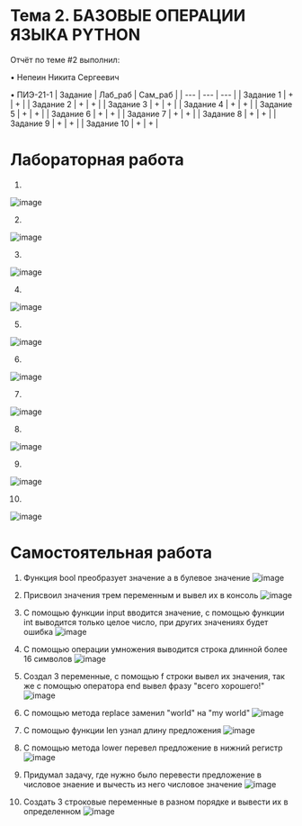 # Тема 2. БАЗОВЫЕ ОПЕРАЦИИ ЯЗЫКА PYTHON
Отчёт по теме #2 выполнил:

• Непеин Никита Сергеевич

• ПИЭ-21-1
| Задание | Лаб_раб | Сам_раб |
| --- | --- | --- |
| Задание 1 | + | + |
| Задание 2 | + | + |
| Задание 3 | + | + |
| Задание 4 | + | + |
| Задание 5 | + | + |
| Задание 6 | + | + |
| Задание 7 | + | + |
| Задание 8 | + | + |
| Задание 9 | + | + |
| Задание 10 | + | + |

# Лабораторная работа

1. 
![image](https://github.com/yarcheee/Software_Engineering/assets/99402010/ae2bfca2-520a-4aee-87db-82f8b6454708)

2.
 ![image](https://github.com/yarcheee/Software_Engineering/assets/99402010/9938b045-14b5-4674-9a7d-fe45a389a586)

3.
 ![image](https://github.com/yarcheee/Software_Engineering/assets/99402010/7494376e-4511-4e43-a800-76f8bbabef86)

4.
 ![image](https://github.com/yarcheee/Software_Engineering/assets/99402010/962adb34-4fa8-4d58-b2c3-3691a23d41e7)

5.
 ![image](https://github.com/yarcheee/Software_Engineering/assets/99402010/0f5d7f8b-23a6-4c51-b6a1-b8a68592d4f7)

6.
 ![image](https://github.com/yarcheee/Software_Engineering/assets/99402010/04ffb967-4564-4839-a41c-016e050d6020)

7.
 ![image](https://github.com/yarcheee/Software_Engineering/assets/99402010/aa4429eb-10a4-4509-868f-9c3d2ba87881)

8.
 ![image](https://github.com/yarcheee/Software_Engineering/assets/99402010/6035efbf-aba8-4766-8ddd-dbbced0266c8)

9.
 ![image](https://github.com/yarcheee/Software_Engineering/assets/99402010/afd8a905-edce-4f76-b1e1-b51cfa3d22e4)

10.
 ![image](https://github.com/yarcheee/Software_Engineering/assets/99402010/bd9b940c-419a-48ae-a53c-b0622de8cd8b)

# Самостоятельная работа

1. Функция bool преобразует значение а в булевое значение
 ![image](https://github.com/yarcheee/Software_Engineering/assets/99402010/74115c16-72fd-42a8-a244-85fc2f07947a)

2. Присвоил значения трем переменным и вывел их в консоль
 ![image](https://github.com/yarcheee/Software_Engineering/assets/99402010/b3078d38-62ae-4735-9e0f-3e8061a1d6f9)

3. С помощью функции input вводится значение, с помощью функции int выводится только целое число, при других значениях будет ошибка
 ![image](https://github.com/yarcheee/Software_Engineering/assets/99402010/9b706eeb-01ae-4c84-9a46-28019621c4b6)

4. С помощью операции умножения выводится строка длинной более 16 символов
 ![image](https://github.com/yarcheee/Software_Engineering/assets/99402010/5c9f9a49-4ce9-44d5-9900-46d88bddde4a)

5. Создал 3 переменные, с помощью f строки вывел их значения, так же с помощью оператора end вывел фразу "всего хорошего!"
 ![image](https://github.com/yarcheee/Software_Engineering/assets/99402010/a041f3d3-b036-41e4-9fb3-f58d3062b59f)

6. С помощью метода replace заменил "world" на "my world"
 ![image](https://github.com/yarcheee/Software_Engineering/assets/99402010/39a2b4dd-794a-4775-b576-2e03a3b25dd4)

7. С помощью функции len узнал длину предложения
 ![image](https://github.com/yarcheee/Software_Engineering/assets/99402010/8b7062e3-c90d-4579-b812-7ca5adb0bec0)

8. С помощью метода lower перевел предложение в нижний регистр
 ![image](https://github.com/yarcheee/Software_Engineering/assets/99402010/a554cac7-8e89-4865-8615-ac9e45acdd56)

9. Придумал задачу, где нужно было перевести предложение в числовое знаение и вычесть из него числовое значение
 ![image](https://github.com/yarcheee/Software_Engineering/assets/99402010/f2986039-8d2e-47f5-bb39-5f32f28d5c96)

10. Создать 3 строковые переменные в разном порядке и вывести их в определенном
 ![image](https://github.com/yarcheee/Software_Engineering/assets/99402010/fabc6313-e61c-4b46-b3d3-6441a9a067a1)
